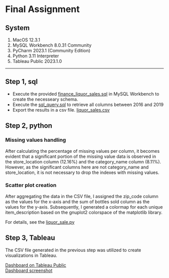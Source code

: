 # Final Assignment

## System
1. MacOS 12.3.1
2. MySQL Workbench 8.0.31 Community
3. PyCharm 2023.1 (Community Edition)
4. Python 3.11 Interpreter
5. Tableau Public 2023.1.0

---

## Step 1, sql

- Execute the provided [finance_liquor_sales.sql](https://github.com/Workearly/Final-Assignment/blob/main/finance_liquor_sales.sql) in MySQL Workbench to create the necesseary schema.
- Execute the [sql_query.sql](https://github.com/fdiamant/workearly_final_assignment/blob/main/sql_query.sql) to retrieve all columns between 2016 and 2019
- Export the results in a csv file. [liquor_sales.csv](https://github.com/fdiamant/workearly_final_assignment/blob/main/liquor_sales.csv)

## Step 2, python

### Missing values handling

After calculating the percentage of missing values per column, it becomes evident that a significant portion of the missing value data is observed in the store_location column (12.16%) and the category_name column (8.11%). However, as the significant columns here are not category_name and store_location, it is not necessary to drop the indexes with missing values.

### Scatter plot creation

After aggregating the data in the CSV file, I assigned the zip_code column as the values for the x-axis and the sum of bottles sold column as the values for the y-axis. Subsequently, I generated a colormap for each unique item_description based on the gnuplot2 colorspace of the matplotlib library.

For details, see the [liquor_sale.py](https://github.com/fdiamant/workearly_final_assignment/blob/main/liquor_sales.py)

## Step 3, Tableau

The CSV file generated in the previous step was utilized to create visualizations in Tableau.

[Dashboard on Tableau Public](https://public.tableau.com/views/WorkearlyAssignment_16812725658960/Salesdashboard?:language=en-GB&:display_count=n&:origin=viz_share_link)    
[Dashboard screenshot](https://github.com/fdiamant/workearly_final_assignment/blob/main/Sales%20dashboard.png)